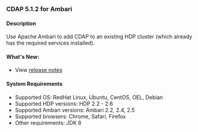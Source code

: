 ### CDAP 5.1.2 for Ambari

#### Description

Use Apache Ambari to add CDAP to an existing HDP cluster (which already has the required services installed).

#### What's New:

* View [release notes](https://docs.cdap.io/cdap/5.1.0/en/reference-manual/release-notes.html#release-5-1-0)

#### System Requirements

* Supported OS: RedHat Linux, Ubuntu, CentOS, OEL, Debian
* Supported HDP versions: HDP 2.2 - 2.6
* Supported Ambari versions: Ambari 2.2, 2.4, 2.5
* Supported browsers: Chrome, Safari, Firefox
* Other requirements: JDK 8
